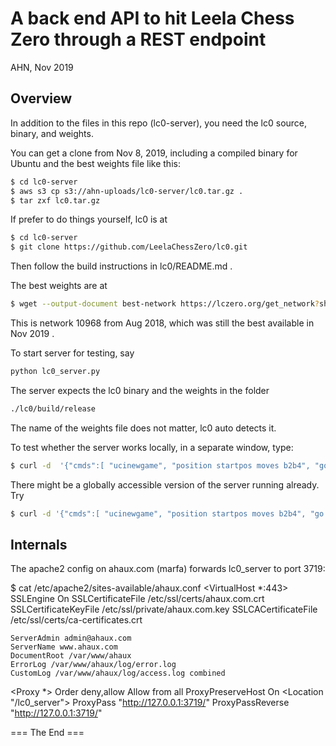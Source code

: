 
A back end API to hit Leela Chess Zero through a REST endpoint
========================================================================
AHN, Nov 2019

Overview
----------

In addition to the files in this repo (lc0-server), you need the lc0 source, binary, and weights.

You can get a clone from Nov 8, 2019, including a compiled binary for Ubuntu
and the best weights file like this:

```bash
$ cd lc0-server
$ aws s3 cp s3://ahn-uploads/lc0-server/lc0.tar.gz .
$ tar zxf lc0.tar.gz
```

If prefer to do things yourself, lc0 is at

```bash
$ cd lc0-server
$ git clone https://github.com/LeelaChessZero/lc0.git
```


Then follow the build instructions in lc0/README.md .

The best weights are at


```bash
$ wget --output-document best-network https://lczero.org/get_network?sha=8e36e7bb2f857eadf3163cb5d6cc3c5800fac0eba5951f8b1e51e3b732ee938b
```
This is network 10968 from Aug 2018, which was still the best available in Nov 2019 .

To start server for testing, say

```bash
python lc0_server.py
```

The server expects the lc0 binary and the weights in the folder

```bash
./lc0/build/release
```

The name of the weights file does not matter, lc0 auto detects it.

To test whether the server works locally, in a separate window, type:

```bash
$ curl -d  '{"cmds":[ "ucinewgame", "position startpos moves b2b4", "go nodes 1" ]}' -H "Content-Type: application/json" -X POST http://127.0.0.1:3718/send_cmd
```

There might be a globally accessible version of the server running already. Try

```bash
$ curl -d '{"cmds":[ "ucinewgame", "position startpos moves b2b4", "go nodes 1" ]}' -H "Content-Type: application/json" -X POST https://ahaux.com/lc0_server/send_cmd
```

Internals
-----------

The apache2 config on ahaux.com (marfa) forwards lc0_server to port 3719:

$ cat /etc/apache2/sites-available/ahaux.conf
<VirtualHost *:443>
    SSLEngine On
    SSLCertificateFile /etc/ssl/certs/ahaux.com.crt
    SSLCertificateKeyFile /etc/ssl/private/ahaux.com.key
    SSLCACertificateFile /etc/ssl/certs/ca-certificates.crt

    ServerAdmin admin@ahaux.com
    ServerName www.ahaux.com
    DocumentRoot /var/www/ahaux
    ErrorLog /var/www/ahaux/log/error.log
    CustomLog /var/www/ahaux/log/access.log combined

   <Proxy *>
        Order deny,allow
          Allow from all
    </Proxy>
    ProxyPreserveHost On
    <Location "/lc0_server">
          ProxyPass "http://127.0.0.1:3719/"
          ProxyPassReverse "http://127.0.0.1:3719/"
    </Location>

</VirtualHost>





<!-- Deployment Process for leela-server -->
<!-- ------------------------------------- -->
<!-- Log into the server (marfa), then: -->

<!-- $ cd /var/www/leela-server -->
<!-- $ systemctl stop leela-server -->
<!-- $ git pull origin master -->
<!-- $ git submodule update --init --recursive -->
<!-- $ systemctl start leela-server -->

<!-- The service configuration is in -->

<!-- /etc/systemd/system/leela-server.service: -->

<!-- [Unit] -->
<!-- Description=leela-server -->
<!-- After=network.target -->

<!-- [Service] -->
<!-- User=ahauenst -->
<!-- Restart=on-failure -->
<!-- WorkingDirectory=/var/www/leela-server -->
<!-- ExecStart=/home/ahauenst/miniconda/envs/venv-dlgo/bin/gunicorn -c /var/www/leela-server/gunicorn.conf -b 0.0.0.0:2719 -w 1 leela_server:app -->

<!-- [Install] -->
<!-- WantedBy=multi-user.target -->

<!-- Enable the service with -->

<!-- $ sudo systemctl daemon-reload -->
<!-- $ sudo systemctl enable leela-server -->

<!-- Deployment Process for leela-one-playout (the Web front end) -->
<!-- -------------------------------------------------------------- -->

<!-- The heroku push happens through github. -->
<!-- Log into the server (marfa), then: -->

<!-- $ cd /var/www/leela-server/leela-one-playout -->
<!-- $ git pull origin dev -->
<!-- $ git pull origin master -->
<!-- << Change the server address to prod in static/main.js >> -->
<!-- $ git merge dev -->
<!-- $ git push origin master -->

<!-- Log out of the server. -->
<!-- On your desktop, do -->

<!-- $ heroku logs -t --app leela-one-playout -->

<!-- to see if things are OK. -->

<!-- Point your browser at -->
<!-- https://leela-one-playout.herokuapp.com -->


=== The End ===
